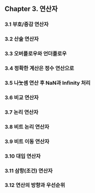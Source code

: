 ## Chapter 3. 연산자

### 3.1 부호/증감 연산자
### 3.2 산술 연산자
### 3.3 오버플로우와 언더플로우
### 3.4 정확한 계산은 정수 연산으로
### 3.5 나눗셈 연산 후 NaN과 Infinity 처리
### 3.6 비교 연산자
### 3.7 논리 연산자
### 3.8 비트 논리 연산자
### 3.9 비트 이동 연산자
### 3.10 대입 연산자
### 3.11 삼항(조건) 연산자
### 3.12 연산의 방향과 우선순위